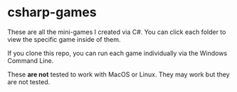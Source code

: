 # csharp-games
These are all the mini-games I created via C#. You can click each folder to view the specific game inside of them.

If you clone this repo, you can run each game individually via the Windows Command Line.

These **are not** tested to work with MacOS or Linux. They may work but they are not tested.
